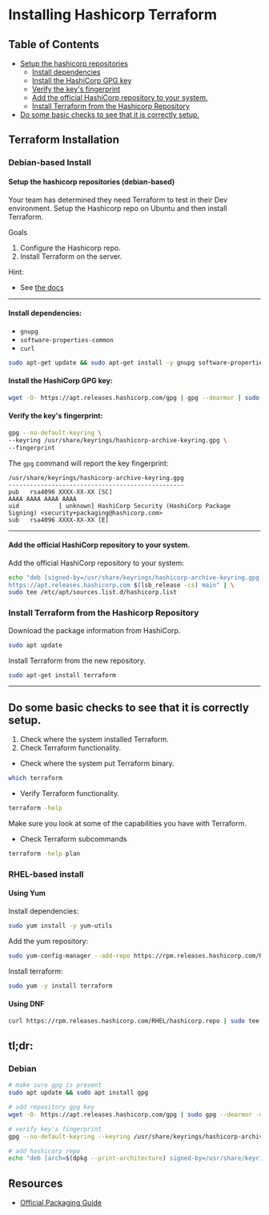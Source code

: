 
# Installing Hashicorp Terraform



## Table of Contents
* [Setup the hashicorp repositories](#setup-the-hashicorp-repositories) 
    * [Install dependencies](#install-dependencies) 
    * [Install the HashiCorp GPG key](#install-the-hashicorp-gpg-key) 
    * [Verify the key's fingerprint](#verify-the-keys-fingerprint) 
    * [Add the official HashiCorp repository to your system.](#add-the-official-hashicorp-repository-to-your-system) 
    * [Install Terraform from the Hashicorp Repository](#install-terraform-from-the-hashicorp-repository) 
* [Do some basic checks to see that it is correctly setup.](#do-some-basic-checks-to-see-that-it-is-correctly-setup) 


## Terraform Installation

### Debian-based Install
#### Setup the hashicorp repositories (debian-based)

Your team has determined they need Terraform to test in their Dev environment.
Setup the Hashicorp repo on Ubuntu and then install Terraform.

Goals
1. Configure the Hashicorp repo.
2. Install Terraform on the server.  

Hint:  
* See [the docs](https://developer.hashicorp.com/terraform/tutorials/aws-get-started/install-cli)


---

#### Install dependencies:
* `gnupg`
* `software-properties-common`
* `curl`

```bash
sudo apt-get update && sudo apt-get install -y gnupg software-properties-common
```

#### Install the HashiCorp GPG key:

```bash
wget -O- https://apt.releases.hashicorp.com/gpg | gpg --dearmor | sudo tee /usr/share/keyrings/hashicorp-archive-keyring.gpg
```

#### Verify the key's fingerprint:
```bash
gpg --no-default-keyring \
--keyring /usr/share/keyrings/hashicorp-archive-keyring.gpg \
--fingerprint
```

The `gpg` command will report the key fingerprint:
```plaintext
/usr/share/keyrings/hashicorp-archive-keyring.gpg
-------------------------------------------------
pub   rsa4096 XXXX-XX-XX [SC]
AAAA AAAA AAAA AAAA
uid           [ unknown] HashiCorp Security (HashiCorp Package Signing) <security+packaging@hashicorp.com>
sub   rsa4096 XXXX-XX-XX [E]
```

---

#### Add the official HashiCorp repository to your system. 
Add the official HashiCorp repository to your system:
```bash
echo "deb [signed-by=/usr/share/keyrings/hashicorp-archive-keyring.gpg] \
https://apt.releases.hashicorp.com $(lsb_release -cs) main" | \
sudo tee /etc/apt/sources.list.d/hashicorp.list
```

### Install Terraform from the Hashicorp Repository
Download the package information from HashiCorp.
```bash
sudo apt update
```

Install Terraform from the new repository.
```bash
sudo apt-get install terraform
```



---

## Do some basic checks to see that it is correctly setup.

1. Check where the system installed Terraform.  
2. Check Terraform functionality.  


* Check where the system put Terraform binary.
```bash
which terraform
```

* Verify Terraform functionality.
```bash
terraform -help
```
Make sure you look at some of the capabilities you have with Terraform.

* Check Terraform subcommands
```bash
terraform -help plan
```

### RHEL-based install
#### Using Yum
Install dependencies:
```bash
sudo yum install -y yum-utils
```

Add the yum repository:
```bash
sudo yum-config-manager --add-repo https://rpm.releases.hashicorp.com/RHEL/hashicorp.repo
```

Install terraform:
```bash
sudo yum -y install terraform
```

#### Using DNF

```bash
curl https://rpm.releases.hashicorp.com/RHEL/hashicorp.repo | sudo tee /etc/yum.repos.d/hashicorp.repo
```

## tl;dr:
### Debian
```bash
# make sure gpg is present
sudo apt update && sudo apt install gpg

# add repository gpg key
wget -O- https://apt.releases.hashicorp.com/gpg | sudo gpg --dearmor -o /usr/share/keyrings/hashicorp-archive-keyring.gpg

# verify key's fingerprint
gpg --no-default-keyring --keyring /usr/share/keyrings/hashicorp-archive-keyring.gpg --fingerprint

# add hashicorp repo
echo "deb [arch=$(dpkg --print-architecture) signed-by=/usr/share/keyrings/hashicorp-archive-keyring.gpg] https://apt.releases.hashicorp.com $(grep -oP '(?<=UBUNTU_CODENAME=).*' /etc/os-release | lsb_release -cs) main" | sudo tee /etc/apt/sources.list.d/hashicorp.list
```

## Resources
- [Official Packaging Guide](https://www.hashicorp.com/en/official-packaging-guide)

